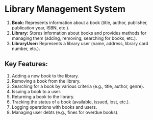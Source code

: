 # Library Management System

1. **Book:** Represents information about a book (title, author, publisher, publication year, ISBN, etc.).
2. **Library:** Stores information about books and provides methods for managing them (adding, removing, searching for books, etc.).
3. **LibraryUser:** Represents a library user (name, address, library card number, etc.).

## Key Features:

1. Adding a new book to the library.
2. Removing a book from the library.
3. Searching for a book by various criteria (e.g., title, author, genre).
4. Issuing a book to a user.
5. Returning a book to the library.
6. Tracking the status of a book (available, issued, lost, etc.).
7. Logging operations with books and users.
8. Managing user debts (e.g., fines for overdue books).
